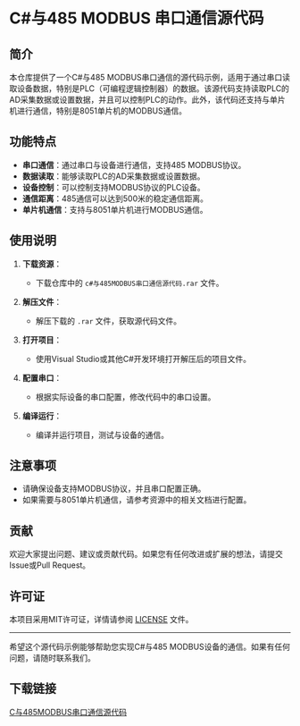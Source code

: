 # C#与485 MODBUS 串口通信源代码

## 简介

本仓库提供了一个C#与485 MODBUS串口通信的源代码示例，适用于通过串口读取设备数据，特别是PLC（可编程逻辑控制器）的数据。该源代码支持读取PLC的AD采集数据或设置数据，并且可以控制PLC的动作。此外，该代码还支持与单片机进行通信，特别是8051单片机的MODBUS通信。

## 功能特点

- **串口通信**：通过串口与设备进行通信，支持485 MODBUS协议。
- **数据读取**：能够读取PLC的AD采集数据或设置数据。
- **设备控制**：可以控制支持MODBUS协议的PLC设备。
- **通信距离**：485通信可以达到500米的稳定通信距离。
- **单片机通信**：支持与8051单片机进行MODBUS通信。

## 使用说明

1. **下载资源**：
   - 下载仓库中的 `c#与485MODBUS串口通信源代码.rar` 文件。

2. **解压文件**：
   - 解压下载的 `.rar` 文件，获取源代码文件。

3. **打开项目**：
   - 使用Visual Studio或其他C#开发环境打开解压后的项目文件。

4. **配置串口**：
   - 根据实际设备的串口配置，修改代码中的串口设置。

5. **编译运行**：
   - 编译并运行项目，测试与设备的通信。

## 注意事项

- 请确保设备支持MODBUS协议，并且串口配置正确。
- 如果需要与8051单片机通信，请参考资源中的相关文档进行配置。

## 贡献

欢迎大家提出问题、建议或贡献代码。如果您有任何改进或扩展的想法，请提交Issue或Pull Request。

## 许可证

本项目采用MIT许可证，详情请参阅 [LICENSE](LICENSE) 文件。

---

希望这个源代码示例能够帮助您实现C#与485 MODBUS设备的通信。如果有任何问题，请随时联系我们。

## 下载链接

[C与485MODBUS串口通信源代码](https://pan.quark.cn/s/2a874135395d)